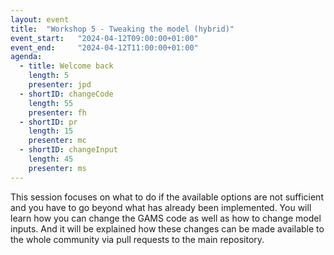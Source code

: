 ```yaml
---
layout: event
title:  "Workshop 5 - Tweaking the model (hybrid)"
event_start:   "2024-04-12T09:00:00+01:00"
event_end:     "2024-04-12T11:00:00+01:00"
agenda:
  - title: Welcome back
    length: 5
    presenter: jpd 
  - shortID: changeCode
    length: 55
    presenter: fh
  - shortID: pr
    length: 15
    presenter: mc
  - shortID: changeInput
    length: 45
    presenter: ms
---
```


This session focuses on what to do if the available options are not sufficient and you have to go beyond what has already been implemented. You will learn how you can change the GAMS code as well as how to change model inputs. And it will be explained how these changes can be made available to the whole community via pull requests to the main repository.
